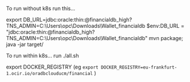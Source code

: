 
To run without k8s run this...

export DB_URL=jdbc:oracle:thin:@financialdb_high?TNS_ADMIN=C:\Users\opc\Downloads\Wallet_financialdb
$env:DB_URL = "jdbc:oracle:thin:@financialdb_high?TNS_ADMIN=C:\Users\opc\Downloads\Wallet_financialdb"
mvn package; java -jar target/

To run within k8s... run ./all.sh

export DOCKER_REGISTRY (eg `export DOCKER_REGISTRY=eu-frankfurt-1.ocir.io/oradbclouducm/financial` )

